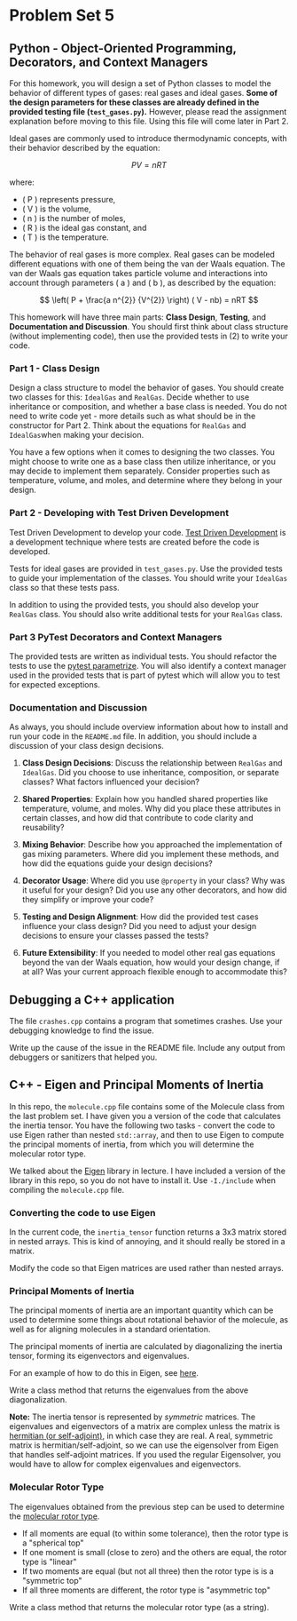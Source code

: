 <!-- omit in toc -->
# Problem Set 5

## Python - Object-Oriented Programming, Decorators, and Context Managers

For this homework, you will design a set of Python classes to model the behavior of different types of gases: real gases and ideal gases. **Some of the design parameters for these classes are already defined in the provided testing file (`test_gases.py`).** However, please read the assignment explanation before moving to this file. Using this file will come later in Part 2.

Ideal gases are commonly used to introduce thermodynamic concepts, with their behavior described by the equation:

$$
PV = nRT
$$

where:

- \( P \) represents pressure,
- \( V \) is the volume,
- \( n \) is the number of moles,
- \( R \) is the ideal gas constant, and
- \( T \) is the temperature.

The behavior of real gases is more complex. Real gases can be modeled different equations with one of them being the van der Waals equation. The van der Waals gas equation takes particle volume and interactions into account through parameters \( a \) and \( b \), as described by the equation:

$$
\left( P + \frac{a n^{2}} {V^{2}} \right) ( V - nb) = nRT
$$


This homework will have three main parts: **Class Design**, **Testing**, and **Documentation and Discussion**. You should first think about class structure (without implementing code), then use the provided tests in (2) to write your code.


### Part 1 - Class Design

Design a class structure to model the behavior of gases. You should create two classes for this: `IdealGas` and `RealGas`. Decide whether to use inheritance or composition, and whether a base class is needed. You do not need to write code yet - more details such as what should be in the constructor for Part 2. Think about the equations for `RealGas` and `IdealGas`when making your decision.

You have a few options when it comes to designing the two classes. You might choose to write one as a base class then utilize inheritance, or you may decide to implement them separately. Consider properties such as temperature, volume, and moles, and determine where they belong in your design.


### Part 2 - Developing with Test Driven Development

Test Driven Development to develop your code. [Test Driven Development](https://en.wikipedia.org/wiki/Test-driven_development) is a development technique where tests are created before the code is developed. 

Tests for ideal gases are provided in `test_gases.py`. Use the provided tests to guide your implementation of the classes. You should write your `IdealGas` class so that these tests pass. 

In addition to using the provided tests, you should also develop your `RealGas` class. You should also write additional tests for your `RealGas` class.

### Part 3  PyTest Decorators and Context Managers

The provided tests are written as individual tests. You should refactor the tests to use the [pytest parametrize](https://docs.pytest.org/en/7.3.x/how-to/parametrize.html). You will also identify a context manager used in the provided tests that is part of pytest which will allow you to test for expected exceptions.


### Documentation and Discussion

As always, you should include overview information about how to install and run your code in the `README.md` file. In addition, you should include a discussion of your class design decisions.

1. **Class Design Decisions**: Discuss the relationship between `RealGas` and `IdealGas`. Did you choose to use inheritance, composition, or separate classes? What factors influenced your decision?

2. **Shared Properties**: Explain how you handled shared properties like temperature, volume, and moles. Why did you place these attributes in certain classes, and how did that contribute to code clarity and reusability?

3. **Mixing Behavior**: Describe how you approached the implementation of gas mixing parameters. Where did you implement these methods, and how did the equations guide your design decisions?

4. **Decorator Usage**: Where did you use `@property` in your class? Why was it useful for your design? Did you use any other decorators, and how did they simplify or improve your code?

5. **Testing and Design Alignment**: How did the provided test cases influence your class design? Did you need to adjust your design decisions to ensure your classes passed the tests? 

6. **Future Extensibility**: If you needed to model other real gas equations beyond the van der Waals equation, how would your design change, if at all? Was your current approach flexible enough to accommodate this?

## Debugging a C++ application

The file `crashes.cpp` contains a program that sometimes crashes. Use your
debugging knowledge to find the issue.

Write up the cause of the issue in the README file.
Include any output from debuggers or sanitizers that helped you.


## C++ - Eigen and Principal Moments of Inertia

In this repo, the `molecule.cpp` file contains some of the Molecule class from the last problem set.
I have given you a version of the code that calculates the inertia tensor. You have the following two
tasks - convert the code to use Eigen rather than nested `std::array`, and then to use Eigen to compute
the principal moments of inertia, from which you will determine the molecular rotor type.

We talked about the [Eigen](https://eigen.tuxfamily.org) library in lecture. I have included a version of the
library in this repo, so you do not have to install it. Use `-I./include` when compiling the `molecule.cpp` file.

### Converting the code to use Eigen

In the current code, the `inertia_tensor` function returns a 3x3 matrix stored in nested arrays. This is kind of annoying,
and it should really be stored in a matrix.

Modify the code so that Eigen matrices are used rather than nested arrays.

### Principal Moments of Inertia

The principal moments of inertia are an important quantity which can be used to determine some things about rotational behavior
of the molecule, as well as for aligning molecules in a standard orientation.

The principal moments of inertia are calculated by diagonalizing the inertia tensor, forming its eigenvectors and
eigenvalues.

For an example of how to do this in Eigen, see [here](https://eigen.tuxfamily.org/dox/group__enums.html#gga39e3366ff5554d731e7dc8bb642f83cdad5381b2d1c8973a08303c94e7da02333).

Write a class method that returns the eigenvalues from the above diagonalization.

**Note:** The inertia tensor is represented by *symmetric* matrices. The eigenvalues and eigenvectors of a matrix are complex unless the
matrix is [hermitian (or self-adjoint)](https://en.wikipedia.org/wiki/Hermitian_matrix), in which case they are real. A real,
symmetric matrix is hermitian/self-adjoint, so we can use the eigensolver from Eigen that handles self-adjoint matrices.
If you used the regular Eigensolver, you would have to allow for complex eigenvalues and eigenvectors.


### Molecular Rotor Type

The eigenvalues obtained from the previous step can be used to determine the [molecular rotor type](https://en.wikipedia.org/wiki/Rotational_spectroscopy#Classification_of_molecular_rotors). 

* If all moments are equal (to within some tolerance), then the rotor type is a "spherical top"
* If one moment is small (close to zero) and the others are equal, the rotor type is "linear"
* If two moments are equal (but not all three) then the rotor type is is a "symmetric top"
* If all three moments are different, the rotor type is "asymmetric top"

Write a class method that returns the molecular rotor type (as a string).




<script type="text/javascript" src="http://cdn.mathjax.org/mathjax/latest/MathJax.js?config=TeX-AMS-MML_HTMLorMML"></script>
<script type="text/x-mathjax-config">
    MathJax.Hub.Config({ tex2jax: {inlineMath: [['$', '$']]}, messageStyle: "none" });
</script>

